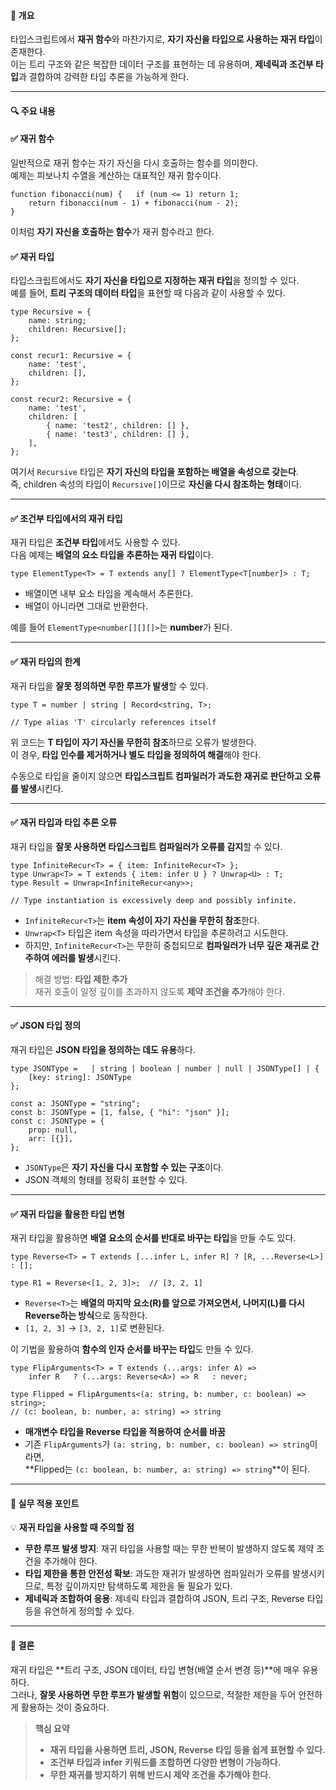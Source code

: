 #### **📌 개요**

타입스크립트에서 **재귀 함수**와 마찬가지로, **자기 자신을 타입으로 사용하는 재귀 타입**이 존재한다.  
이는 트리 구조와 같은 복잡한 데이터 구조를 표현하는 데 유용하며, **제네릭과 조건부 타입**과 결합하여 강력한 타입 추론을 가능하게 한다.

---

#### **🔍 주요 내용**

#### ✅ **재귀 함수**

일반적으로 재귀 함수는 자기 자신을 다시 호출하는 함수를 의미한다.  
예제는 피보나치 수열을 계산하는 대표적인 재귀 함수이다.
```
function fibonacci(num) {   if (num <= 1) return 1;   
	return fibonacci(num - 1) + fibonacci(num - 2); 
}
```


이처럼 **자기 자신을 호출하는 함수**가 재귀 함수라고 한다.

#### ✅ **재귀 타입**

타입스크립트에서도 **자기 자신을 타입으로 지정하는 재귀 타입**을 정의할 수 있다.  
예를 들어, **트리 구조의 데이터 타입**을 표현할 때 다음과 같이 사용할 수 있다.

```
type Recursive = {   
	name: string;   
	children: Recursive[]; 
};  

const recur1: Recursive = {   
	name: 'test',   
	children: [], 
};  

const recur2: Recursive = {   
	name: 'test',   
	children: [     
		{ name: 'test2', children: [] },     
		{ name: 'test3', children: [] },   
	], 
};
```

여기서 `Recursive` 타입은 **자기 자신의 타입을 포함하는 배열을 속성으로 갖는다**.  
즉, children 속성의 타입이 `Recursive[]`이므로 **자신을 다시 참조하는 형태**이다.

---

#### ✅ **조건부 타입에서의 재귀 타입**

재귀 타입은 **조건부 타입**에서도 사용할 수 있다.  
다음 예제는 **배열의 요소 타입을 추론하는 재귀 타입**이다.

`type ElementType<T> = T extends any[] ? ElementType<T[number]> : T;`

- 배열이면 내부 요소 타입을 계속해서 추론한다.
- 배열이 아니라면 그대로 반환한다.

예를 들어 `ElementType<number[][][]>`는 **number**가 된다.

---

#### ✅ **재귀 타입의 한계**

재귀 타입을 **잘못 정의하면 무한 루프가 발생**할 수 있다.
```
type T = number | string | Record<string, T>;  

// Type alias 'T' circularly references itself
```


위 코드는 **T 타입이 자기 자신을 무한히 참조**하므로 오류가 발생한다.  
이 경우, **타입 인수를 제거하거나 별도 타입을 정의하여 해결**해야 한다.

수동으로 타입을 줄이지 않으면 **타입스크립트 컴파일러가 과도한 재귀로 판단하고 오류를 발생**시킨다.

---

#### ✅ **재귀 타입과 타입 추론 오류**

재귀 타입을 **잘못 사용하면 타입스크립트 컴파일러가 오류를 감지**할 수 있다.
```
type InfiniteRecur<T> = { item: InfiniteRecur<T> }; 
type Unwrap<T> = T extends { item: infer U } ? Unwrap<U> : T; 
type Result = Unwrap<InfiniteRecur<any>>; 

// Type instantiation is excessively deep and possibly infinite.
```
- `InfiniteRecur<T>`는 **item 속성이 자기 자신을 무한히 참조**한다.
- `Unwrap<T>` 타입은 item 속성을 따라가면서 타입을 추론하려고 시도한다.
- 하지만, `InfiniteRecur<T>`는 무한히 중첩되므로 **컴파일러가 너무 깊은 재귀로 간주하여 에러를 발생**시킨다.

> 해결 방법: **타입 제한 추가**  
> 재귀 호출이 일정 깊이를 초과하지 않도록 **제약 조건을 추가**해야 한다.

---

#### ✅ **JSON 타입 정의**

재귀 타입은 **JSON 타입을 정의하는 데도 유용**하다.
```
type JSONType =   | string | boolean | number | null | JSONType[] | {
	[key: string]: JSONType 
};  
	
const a: JSONType = "string"; 
const b: JSONType = [1, false, { "hi": "json" }]; 
const c: JSONType = {   
	prop: null,   
	arr: [{}], 
};

```

- `JSONType`은 **자기 자신을 다시 포함할 수 있는 구조**이다.
- JSON 객체의 형태를 정확히 표현할 수 있다.

---

#### ✅ **재귀 타입을 활용한 타입 변형**

재귀 타입을 활용하면 **배열 요소의 순서를 반대로 바꾸는 타입**을 만들 수도 있다.
```
type Reverse<T> = T extends [...infer L, infer R] ? [R, ...Reverse<L>] : [];  

type R1 = Reverse<[1, 2, 3]>;  // [3, 2, 1]
```

- `Reverse<T>`는 **배열의 마지막 요소(R)를 앞으로 가져오면서, 나머지(L)를 다시 Reverse하는 방식**으로 동작한다.
- `[1, 2, 3]` → `[3, 2, 1]`로 변환된다.

이 기법을 활용하여 **함수의 인자 순서를 바꾸는 타입**도 만들 수 있다.

```
type FlipArguments<T> = T extends (...args: infer A) => 
	infer R   ? (...args: Reverse<A>) => R   : never;  
	
type Flipped = FlipArguments<(a: string, b: number, c: boolean) => string>; 
// (c: boolean, b: number, a: string) => string

```

- **매개변수 타입을 Reverse 타입을 적용하여 순서를 바꿈**
- 기존 `FlipArguments`가 `(a: string, b: number, c: boolean) => string`이라면,  
    **Flipped는 `(c: boolean, b: number, a: string) => string`**이 된다.

---

#### **📝 실무 적용 포인트**

💡 **재귀 타입을 사용할 때 주의할 점**

- **무한 루프 발생 방지**: 재귀 타입을 사용할 때는 무한 반복이 발생하지 않도록 제약 조건을 추가해야 한다.
- **타입 제한을 통한 안전성 확보**: 과도한 재귀가 발생하면 컴파일러가 오류를 발생시키므로, 특정 깊이까지만 탐색하도록 제한을 둘 필요가 있다.
- **제네릭과 조합하여 응용**: 제네릭 타입과 결합하여 JSON, 트리 구조, Reverse 타입 등을 유연하게 정의할 수 있다.

---

#### **📌 결론**

재귀 타입은 **트리 구조, JSON 데이터, 타입 변형(배열 순서 변경 등)**에 매우 유용하다.  
그러나, **잘못 사용하면 무한 루프가 발생할 위험**이 있으므로, 적절한 제한을 두어 안전하게 활용하는 것이 중요하다.

> **핵심 요약**
> 
> - **재귀 타입을 사용하면 트리, JSON, Reverse 타입 등을 쉽게 표현할 수 있다.**
> - **조건부 타입과 infer 키워드를 조합하면 다양한 변형이 가능하다.**
> - **무한 재귀를 방지하기 위해 반드시 제약 조건을 추가해야 한다.**